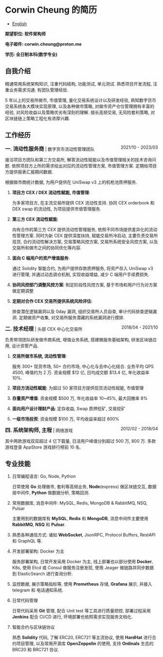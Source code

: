 # Corwin Cheung 的简历

- [English](./README.md)

<p style="text-align:left"><b>期望职位: 软件架构师</b></p>
<p style="text-align:left"><b>电子邮件: corwin.cheung@proton.me</b></p>
<p style="text-align:left"><b>学历: 全日制本科(数学专业)</b></p>

## **自我介绍**

精通常用系统架构知识, 注重代码结构, 功能测试, 单元测试. 熟悉项目开发流程, 注重业务需求沟通. 有团队管理经验.

5 年以上的交易所做市, 市值管理, 量化交易系统设计以及研发经验, 熟知数字货币交易系统各大模块实现原理, 以及各种做市策略, 对做市资产仓位管理拥有丰富的经验, 对风险收益以及策略优劣有深刻的理解. 擅长高频交易, 无风险套利策略, 对区块链链上策略工程化有浓厚兴趣.

## **工作经历**

<span style="float: right;">2021/10 - 2023/03</span> <span style="font-size:17px;"><b>一. 流动性服务商</b></span> | 数字货币流动性管理团队

接洽项目方团队和第三方交易所, 解答流动性赋能以及市值管理相关的技术咨询问题. 依照项目方上所的需求给出对应的流动性管理方案, 市值管理方案. 定期给项目方提供报表汇报期间数据.

根据做市商统计数据, 为用户提供在 UniSwap v3 上的机枪池质押服务.

1. **项目方 CEX / DEX 流动性赋能, 市值管理**:

   为多家项目方, 在主流交易所提供 CEX 流动性支持. 协同 CEX orderbook 和 DEX swap 的流动性, 为项目提供市值管理服务.

2. **第三方 CEX 流动性赋能**:

   向有合作的第三方 CEX 提供流动性管理服务, 依照不同市场提供差异化的流动性管理方案. 同时为新 CEX 提供深度扶持, 赋能交易所冷启动, 主要负责交易所现货, 合约流动性解决方案, 交易策略风控方案, 交易所系统安全风控方案, 以及交易所和做市之间的协同优化等内容.

3. **面向 C 端用户的资产增值服务**:

   通过 Solidity 智能合约, 为用户提供存款质押服务, 将资产存入 UniSwap v3 进行管理, 并通过动态调仓机制, 实现收益增益, 减少 C 端用户手续费损失.

4. **协同风控部门调整风控方案**: 制定阶段性风控方案, 基于市场和用户行为对方案做定期调整

5. **定期对合作 CEX 交易所提供系统风险评估**:

   排查潜在逻辑漏洞以及 0day 漏洞, 组织交易所人员自查, 审计代码排查逻辑漏洞. 定期做资产收集, 对交易所服务潜藏的系统漏洞进行摸排.

<span style="float: right;">2018/04 - 2021/10</span> <span style="font-size:17px;"><b>二. 技术经理</b></span> | 头部 CEX 中心化交易所

负责带领团队研发做市商系统, 增值业务系统, 搭建微服务基础架构, 研发区块链应用, 设计资管产品.

1. **交易所做市系统, 流动性管理**:

   服务 300+ 现货市场, 50+ 合约市场, 中心化与去中心化结合. 业务平均 QPS 4500, 峰值约为 2 万. 资金规模 $12 亿, 日均成交额 $13.4 亿, 年化收益率 10%.

2. **项目方流动性赋能**: 为超过 50 家项目方提供现货流动性赋能, 市值管理
3. **存量资产增值**: 资金规模 $500 万, 年化收益率 10~45%, 最大回撤率 8%
4. **面向用户设计理财产品**: 定存收益, Swap 质押挖矿, 交易挖矿
5. **一级市场投资**: 资金规模 $100 万, 平均收益率超过 800%

<span style="float: right;">2012/02 - 2018/04</span> <span style="font-size:17px;"><b>四. 系统架构师, 主程</b></span> | 网络游戏

其中两款游戏双双超过 4 亿下载量, 日活用户峰值分别超过 500 万, 800 万. 多款游戏登录 AppStore 游戏排行榜前 10 名.

## **专业技能**

1. 日常编程语言: Go, Node, Python

   日常使用 **Go** 处理做市, 套利等高频业务, **Node**(express) 做区块链交互, 数据层中间件, **Python** 做数据分析, 策略回测.

2. 常用数据库, 消息中间件: MySQL, Redis, MongoDB & RabbitMQ, NSQ, Pulsar

   主要用到的数据库有 **MySQL**, **Redis** 和 **MongoDB**, 消息中间件主要使用 **RabbitMQ**, **NSQ** 和 **Pulsar**.

3. 熟悉各种通信方式: 诸如 **WebSocket**, JsonRPC, Protocol Buffers, RestAPI 和 GraphQL 等.

4. 开发部署架构: Docker 为主

   服务部署架构, 日常开发采用 Docker 为主, 线上部署也以部分使用 **Docker**, K8s, 使用 Etcd 或 Consul 做服务注册发现, 使用 Jeager 做链路并同步数据到 ElasticSearch 进行查询分析.

5. 监控数据, 展示策略指标等, 使用 **Prometheus** 存储, **Grafana** 展示, 并接入 telegram 和 电话通知系统.

6. 日常代码管理

   日常代码采用 **Git** 管理, 配合 Unit test 等工具进行质量把控, 部署过程采用 **Jenkins** 配合 CI/CD 进行, 环境部署也依照需求实现服务文档化.

7. 智能合约与区块链协议

   熟悉 **Solidity** 代码, 了解 ERC20, ERC721 等主流协议, 使用 **HardHat** 进行合约项目管理, 以及常用开源库 **OpenZeppelin** 的使用, 支持 **Ordinals** 生态的 BRC20 和 BRC721 协议.

